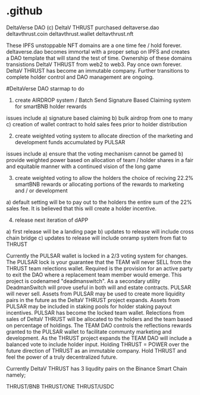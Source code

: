 # .github
DeltaVerse DAO (c) DeltaV THRUST purchased deltaverse.dao deltavthrust.coin deltavthrust.wallet deltavthrust.nft

  These IPFS unstoppable NFT domains are a one time fee / hold forever. deltaverse.dao becomes immortal with a proper setup on IPFS and creates a DAO template that will stand the test of time. Ownership of these domains transistions DeltaV THRUST from web2 to web3. Pay once own forever. DeltaV THRUST has become an immutable company. Further transitions to complete holder control and DAO management are ongoing.

 #DeltaVerse DAO starmap to do

1) create AIRDROP system / Batch Send Signature Based Claiming system for smartBNB holder rewards

issues include a) signature based claiming b) bulk airdrop from one to many c) creation of wallet contract to hold sales fees prior to holder distribution

2) create weighted voting system to allocate direction of the marketing and development funds accumulated by PULSAR

issues include a) ensure that the voting mechanism cannot be gamed b) provide weighted power based on allocation of team / holder shares in a fair and equitable manner with a continued vision of the long game

3) create weighted voting to allow the holders the choice of reciving 22.2% smartBNB rewards or allocating portions of the rewards to marketing and / or development

a) default setting will be to pay out to the holders the entire sum of the 22% sales fee. It is believed that this will create a holder incentive.

4) release next iteration of dAPP

a) first release will be a landing page
b) updates to release will include cross chain bridge
c) updates to release will include onramp system from fiat to THRUST

Currently the PULSAR wallet is locked in a 2/3 voting system for changes. The PULSAR lock is your guarantee that the TEAM will never SELL from the THRUST team relections wallet. Required is the provision for an active party to exit the DAO where a replacement team member would emerge. This project is codenamed "deadmanswitch". As a secondary utility DeadmanSwitch will prove useful in both will and estate contracts. PULSAR will never sell. Assets from PULSAR may be used to create more liquidity pairs in the future as the DeltaV THRUST project expands. Assets from PULSAR may be included in staking pools for holder staking payout incentives. PULSAR has become the locked team wallet. Relections from sales of DeltaV THRUST will be allocated to the holders and the team based on percentage of holdings. The TEAM DAO controls the reflections rewards granted to the PULSAR wallet to facilitate communty marketing and development. As the THRUST project expands the TEAM DAO will include a balanced vote to include holder input. Holding THRUST = POWER over the future direction of THRUST as an immutable company. Hold THRUST and feel the power of a truly decentralized future.

Currently DeltaV THRUST has 3 liqudity pairs on the Binance Smart Chain namely;

THRUST/BNB
THRUST/ONE 
THRUST/USDC

